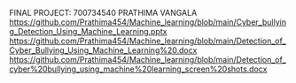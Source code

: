FINAL PROJECT: 700734540 PRATHIMA VANGALA
https://github.com/Prathima454/Machine_learning/blob/main/Cyber_bullying_Detection_Using_Machine_Learning.pptx
https://github.com/Prathima454/Machine_learning/blob/main/Detection_of_Cyber_Bullying_Using_Machine_Learning%20.docx
https://github.com/Prathima454/Machine_learning/blob/main/Detection_of_cyber%20bullying_using_machine%20learning_screen%20shots.docx
